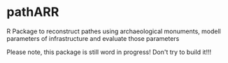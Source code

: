 # pathARR
R Package to reconstruct pathes using archaeological monuments, modell parameters of infrastructure and evaluate those parameters


Please note, this package is still word in progress! Don't try to build it!!!